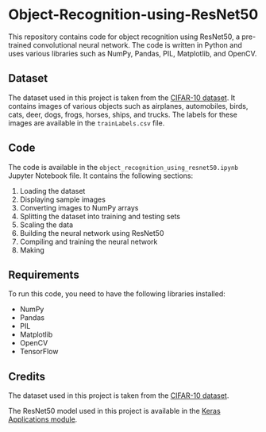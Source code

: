 # Object-Recognition-using-ResNet50


This repository contains code for object recognition using ResNet50, a pre-trained convolutional neural network. The code is written in Python and uses various libraries such as NumPy, Pandas, PIL, Matplotlib, and OpenCV.

## Dataset

 The dataset used in this project is taken from the [CIFAR-10 dataset](https://www.kaggle.com/c/cifar-10/). It contains images of various objects such as airplanes, automobiles, birds, cats, deer, dogs, frogs, horses, ships, and trucks. The labels for these images are available in the `trainLabels.csv` file.

## Code

The code is available in the `object_recognition_using_resnet50.ipynb` Jupyter Notebook file. It contains the following sections:

1. Loading the dataset
2. Displaying sample images
3. Converting images to NumPy arrays
4. Splitting the dataset into training and testing sets
5. Scaling the data
6. Building the neural network using ResNet50
7. Compiling and training the neural network
8. Making 

## Requirements

To run this code, you need to have the following libraries installed:

- NumPy
- Pandas
- PIL
- Matplotlib
- OpenCV
- TensorFlow


## Credits

The dataset used in this project is taken from the [CIFAR-10 dataset](https://www.kaggle.com/c/cifar-10/).

The ResNet50 model used in this project is available in the [Keras Applications module](https://keras.io/api/applications/resnet/).
